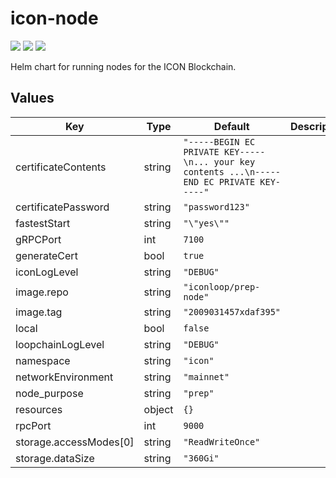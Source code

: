 # icon-node

![](https://github.com/geometry-labs/icon-chart/actions/workflows/release.yaml/badge.svg)
![](https://github.com/geometry-labs/icon-chart/actions/workflows/test.yaml/badge.svg)
![](https://img.shields.io/github/v/release/geometry-labs/icon-chart)

Helm chart for running nodes for the ICON Blockchain.

## Values

| Key | Type | Default | Description |
|-----|------|---------|-------------|
| certificateContents | string | `"-----BEGIN EC PRIVATE KEY-----\n... your key contents ...\n-----END EC PRIVATE KEY-----"` |  |
| certificatePassword | string | `"password123"` |  |
| fastestStart | string | `"\"yes\""` |  |
| gRPCPort | int | `7100` |  |
| generateCert | bool | `true` |  |
| iconLogLevel | string | `"DEBUG"` |  |
| image.repo | string | `"iconloop/prep-node"` |  |
| image.tag | string | `"2009031457xdaf395"` |  |
| local | bool | `false` |  |
| loopchainLogLevel | string | `"DEBUG"` |  |
| namespace | string | `"icon"` |  |
| networkEnvironment | string | `"mainnet"` |  |
| node_purpose | string | `"prep"` |  |
| resources | object | `{}` |  |
| rpcPort | int | `9000` |  |
| storage.accessModes[0] | string | `"ReadWriteOnce"` |  |
| storage.dataSize | string | `"360Gi"` |  |

